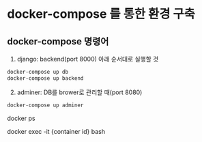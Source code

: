 # docker-compose 를 통한 환경 구축

## docker-compose 명령어

1. django: backend(port 8000)
    아래 순서대로 실행할 것
  ```bash
  docker-compose up db
  docker-compose up backend
  ```

2. adminer: DB를 brower로 관리할 때(port 8080)

```bash
docker-compose up adminer
```



docker ps

docker exec -it {container id} bash

